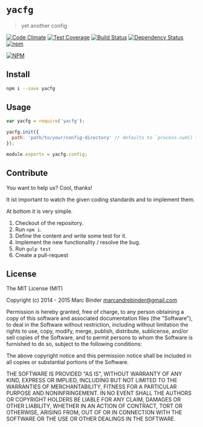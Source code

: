 `yacfg`
=======
> yet another config

[![Code Climate](https://codeclimate.com/github/MrBoolean/yacfg/badges/gpa.svg)](https://codeclimate.com/github/MrBoolean/yacfg) [![Test Coverage](https://codeclimate.com/github/MrBoolean/yacfg/badges/coverage.svg)](https://codeclimate.com/github/MrBoolean/yacfg) [![Build Status](https://travis-ci.org/MrBoolean/yacfg.svg?branch=master)](https://travis-ci.org/MrBoolean/yacfg) [![Dependency Status](https://gemnasium.com/MrBoolean/yacfg.svg)](https://gemnasium.com/MrBoolean/yacfg) [![npm](https://img.shields.io/npm/v/yacfg.svg)](https://npmjs.org/yacfg)

[![NPM](https://nodei.co/npm/yacfg.png?downloads=true)](https://nodei.co/npm/yacfg/)

## Install
```bash
npm i --save yacfg
```

## Usage
```javascript
var yacfg = require('yacfg');

yacfg.init({
  path: 'path/to/your/config-directory' // defaults to `process.cwd() + '/config'`
});

module.exports = yacfg.config;
```

## Contribute
You want to help us? Cool, thanks!

It ist important to watch the given coding standards and to implement them.

At bottom it is very simple.

1. Checkout of the repository.
2. Run `npm i`.
3. Define the content and write some test for it.
4. Implement the new functionality / resolve the bug.
5. Run `gulp test`
6. Create a pull-request

## License
The MIT License (MIT)

Copyright (c) 2014 - 2015 Marc Binder <marcandrebinder@gmail.com>

Permission is hereby granted, free of charge, to any person obtaining a copy of this software and associated documentation files (the "Software"), to deal in the Software without restriction, including without limitation the rights to use, copy, modify, merge, publish, distribute, sublicense, and/or sell copies of the Software, and to permit persons to whom the Software is furnished to do so, subject to the following conditions:

The above copyright notice and this permission notice shall be included in all copies or substantial portions of the Software.

THE SOFTWARE IS PROVIDED "AS IS", WITHOUT WARRANTY OF ANY KIND, EXPRESS OR IMPLIED, INCLUDING BUT NOT LIMITED TO THE WARRANTIES OF MERCHANTABILITY, FITNESS FOR A PARTICULAR PURPOSE AND NONINFRINGEMENT. IN NO EVENT SHALL THE AUTHORS OR COPYRIGHT HOLDERS BE LIABLE FOR ANY CLAIM, DAMAGES OR OTHER LIABILITY, WHETHER IN AN ACTION OF CONTRACT, TORT OR OTHERWISE, ARISING FROM, OUT OF OR IN CONNECTION WITH THE SOFTWARE OR THE USE OR OTHER DEALINGS IN THE SOFTWARE.